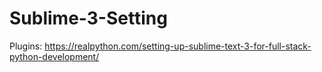 # Sublime-3-Setting

Plugins:
https://realpython.com/setting-up-sublime-text-3-for-full-stack-python-development/
